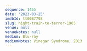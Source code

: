 ```yaml
---
sequence: 1455
date: '2023-03-25'
imdbId: tt0087798
slug: night-train-to-terror-1985
venue: null
venueNotes: null
medium: Blu-ray
mediumNotes: Vinegar Syndrome, 2013
---
```


